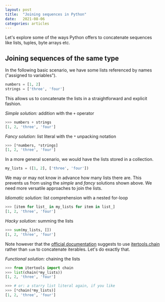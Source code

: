```yaml
---
layout: post
title:  "Joining sequences in Python"
date:   2021-08-06
categories: articles
---
```


Let's explore some of the ways Python offers to concatenate sequences like
lists, tuples, byte arrays etc.

## Joining sequences of the same type

In the following basic scenario, we have some lists referenced by names
("assigned to variables").

```python
numbers = [1, 2]
strings = ['three', 'four']
```

This allows us to concatenate the lists in a straightforward and explicit
fashion.

_Simple solution:_ addition with the `+` operator

```python
>>> numbers + strings
[1, 2, 'three', 'four']
```

_Fancy solution:_ list literal with the `*` unpacking notation

```python
>>> [*numbers, *strings]
[1, 2, 'three', 'four']
```

In a more general scenario, we would have the lists stored in a collection.

```python
my_lists = ([1, 2], ['three', 'four'])
```

We may or may not know in advance how many lists there are. This prevents us
from using the _simple_ and _fancy_ solutions shown above. We need more
versatile approaches to join the lists.

_Idiomatic solution:_ list comprehension with a nested for-loop

```python
>>> [item for list_ in my_lists for item in list_]
[1, 2, 'three', 'four']
```

_Hacky solution:_ summing the lists

```python
>>> sum(my_lists, [])
[1, 2, 'three', 'four']
```

Note however that the [official documentation][docs_sum] suggests to use
[itertools.chain][docs_chain] rather than `sum` to concatenate iterables.
Let's do exactly that.

_Functional solution:_ chaining the lists

```python
>>> from itertools import chain
>>> list(chain(*my_lists))
[1, 2, 'three', 'four']

>>> # or: a starry list literal again, if you like
>>> [*chain(*my_lists)]
[1, 2, 'three', 'four']
```

[docs_sum]: https://docs.python.org/3/library/functions.html#sum
[docs_chain]: https://docs.python.org/3/library/itertools.html#itertools.chain
